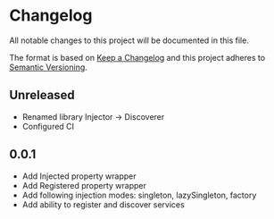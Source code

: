 # Changelog
All notable changes to this project will be documented in this file.

The format is based on [Keep a Changelog](http://keepachangelog.com/en/1.0.0/)
and this project adheres to [Semantic Versioning](http://semver.org/spec/v2.0.0.html).

## Unreleased
- Renamed library Injector -> Discoverer
- Configured CI

## 0.0.1
- Add Injected property wrapper
- Add Registered property wrapper
- Add following injection modes: singleton, lazySingleton, factory
- Add ability to register and discover services
